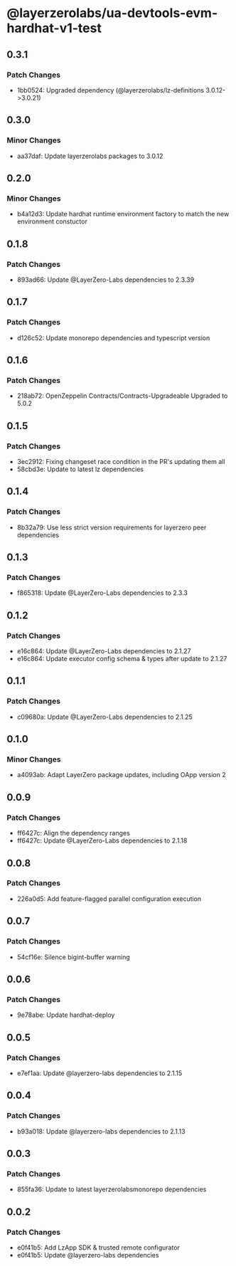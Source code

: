 # @layerzerolabs/ua-devtools-evm-hardhat-v1-test

## 0.3.1

### Patch Changes

- 1bb0524: Upgraded dependency (@layerzerolabs/lz-definitions 3.0.12->3.0.21)

## 0.3.0

### Minor Changes

- aa37daf: Update layerzerolabs packages to 3.0.12

## 0.2.0

### Minor Changes

- b4a12d3: Update hardhat runtime environment factory to match the new environment constuctor

## 0.1.8

### Patch Changes

- 893ad66: Update @LayerZero-Labs dependencies to 2.3.39

## 0.1.7

### Patch Changes

- d126c52: Update monorepo dependencies and typescript version

## 0.1.6

### Patch Changes

- 218ab72: OpenZeppelin Contracts/Contracts-Upgradeable Upgraded to 5.0.2

## 0.1.5

### Patch Changes

- 3ec2912: Fixing changeset race condition in the PR's updating them all
- 58cbd3e: Update to latest lz dependencies

## 0.1.4

### Patch Changes

- 8b32a79: Use less strict version requirements for layerzero peer dependencies

## 0.1.3

### Patch Changes

- f865318: Update @LayerZero-Labs dependencies to 2.3.3

## 0.1.2

### Patch Changes

- e16c864: Update @LayerZero-Labs dependencies to 2.1.27
- e16c864: Update executor config schema & types after update to 2.1.27

## 0.1.1

### Patch Changes

- c09680a: Update @LayerZero-Labs dependencies to 2.1.25

## 0.1.0

### Minor Changes

- a4093ab: Adapt LayerZero package updates, including OApp version 2

## 0.0.9

### Patch Changes

- ff6427c: Align the dependency ranges
- ff6427c: Update @LayerZero-Labs dependencies to 2.1.18

## 0.0.8

### Patch Changes

- 226a0d5: Add feature-flagged parallel configuration execution

## 0.0.7

### Patch Changes

- 54cf16e: Silence bigint-buffer warning

## 0.0.6

### Patch Changes

- 9e78abe: Update hardhat-deploy

## 0.0.5

### Patch Changes

- e7ef1aa: Update @layerzero-labs dependencies to 2.1.15

## 0.0.4

### Patch Changes

- b93a018: Update @layerzero-labs dependencies to 2.1.13

## 0.0.3

### Patch Changes

- 855fa36: Update to latest layerzerolabsmonorepo dependencies

## 0.0.2

### Patch Changes

- e0f41b5: Add LzApp SDK & trusted remote configurator
- e0f41b5: Update @layerzero-labs dependencies
